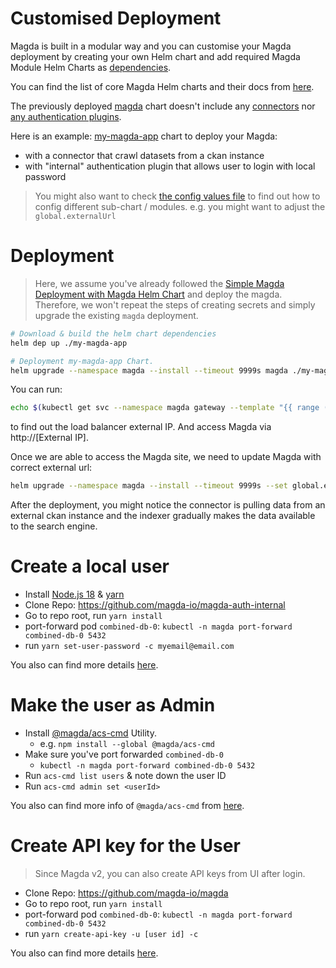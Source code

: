 # Customised Deployment

Magda is built in a modular way and you can customise your Magda deployment by creating your own Helm chart and add required Magda Module Helm Charts as [dependencies](https://helm.sh/docs/topics/charts/#chart-dependencies).

You can find the list of core Magda Helm charts and their docs from [here](https://github.com/magda-io/magda/blob/master/docs/docs/helm-charts-docs-index.md).

The previously deployed [magda](https://github.com/magda-io/magda/blob/master/deploy/helm/magda/README.md) chart doesn't include any [connectors](https://github.com/magda-io/magda/blob/master/docs/docs/how-to-build-your-own-connectors-minions.md) nor [any authentication plugins](https://github.com/magda-io/magda/blob/master/docs/docs/authentication-plugin-how-to-use.md).

Here is an example: [my-magda-app](./my-magda-app/) chart to deploy your Magda:
- with a connector that crawl datasets from a ckan instance
- with "internal" authentication plugin that allows user to login with local password

> You might also want to check [the config values file](./my-magda-app/values.yaml) to find out how to config different sub-chart / modules. e.g. you might want to adjust the `global.externalUrl`

# Deployment

> Here, we assume you've already followed the [Simple Magda Deployment with Magda Helm Chart](./simple-deployment.md) and deploy the magda. Therefore, we won't repeat the steps of creating secrets and simply upgrade the existing `magda` deployment.

```bash
# Download & build the helm chart dependencies
helm dep up ./my-magda-app
```

```bash
# Deployment my-magda-app Chart.
helm upgrade --namespace magda --install --timeout 9999s magda ./my-magda-app
```

You can run:

```bash
echo $(kubectl get svc --namespace magda gateway --template "{{ range (index .status.loadBalancer.ingress 0) }}{{ . }}{{ end }}")
```

to find out the load balancer external IP. And access Magda via http://[External IP].

Once we are able to access the Magda site, we need to update Magda with correct external url:

```bash
helm upgrade --namespace magda --install --timeout 9999s --set global.externalUrl=http://[External IP]/ magda ./my-magda-app
```

After the deployment, you might notice the connector is pulling data from an external ckan instance and the indexer gradually makes the data available to the search engine. 

# Create a local user

- Install [Node.js 18](https://nodejs.org/en/) & [yarn](https://classic.yarnpkg.com/en/docs/install/#mac-stable)
- Clone Repo: https://github.com/magda-io/magda-auth-internal
- Go to repo root, run `yarn install`
- port-forward pod `combined-db-0`: `kubectl -n magda port-forward combined-db-0 5432`
- run `yarn set-user-password -c myemail@email.com`

You also can find more details [here](https://github.com/magda-io/magda/blob/master/docs/docs/how-to-create-local-users.md).

# Make the user as Admin

- Install [@magda/acs-cmd](https://www.npmjs.com/package/@magda/acs-cmd) Utility.
  - e.g. `npm install --global @magda/acs-cmd`
- Make sure you've port forwarded `combined-db-0`
  - `kubectl -n magda port-forward combined-db-0 5432`
- Run `acs-cmd list users` & note down the user ID
- Run `acs-cmd admin set <userId>`

You also can find more info of `@magda/acs-cmd` from [here](https://www.npmjs.com/package/@magda/acs-cmd).
# Create API key for the User

> Since Magda v2, you can also create API keys from UI after login.

- Clone Repo: https://github.com/magda-io/magda
- Go to repo root, run `yarn install`
- port-forward pod `combined-db-0`: `kubectl -n magda port-forward combined-db-0 5432`
- run `yarn create-api-key -u [user id] -c`

You also can find more details [here](https://github.com/magda-io/magda/blob/master/docs/docs/how-to-create-api-key.md).


